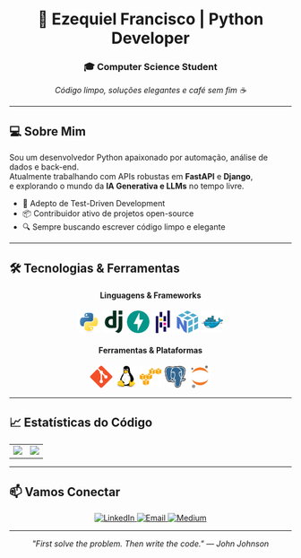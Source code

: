 <h1 align="center">🚀 Ezequiel Francisco | Python Developer</h1>
<h3 align="center">🎓 Computer Science Student</h3>
<p align="center"><em>Código limpo, soluções elegantes e café sem fim ☕</em></p>

---

## 💻 Sobre Mim

Sou um desenvolvedor Python apaixonado por automação, análise de dados e back-end.  
Atualmente trabalhando com APIs robustas em **FastAPI** e **Django**,  
e explorando o mundo da **IA Generativa e LLMs** no tempo livre.

- 🧪 Adepto de Test-Driven Development  
- 📦 Contribuidor ativo de projetos open-source  
- 🔍 Sempre buscando escrever código limpo e elegante

---

## 🛠️ Tecnologias & Ferramentas

<h4 align="center">Linguagens & Frameworks</h4>
<p align="center">
  <img src="https://raw.githubusercontent.com/devicons/devicon/master/icons/python/python-original.svg" height="40" />
  <img src="https://raw.githubusercontent.com/devicons/devicon/master/icons/django/django-plain.svg" height="40" />
  <img src="https://raw.githubusercontent.com/devicons/devicon/master/icons/fastapi/fastapi-original.svg" height="40" />
  <img src="https://raw.githubusercontent.com/devicons/devicon/master/icons/pandas/pandas-original.svg" height="40" />
  <img src="https://raw.githubusercontent.com/devicons/devicon/master/icons/numpy/numpy-original.svg" height="40" />
  <img src="https://raw.githubusercontent.com/devicons/devicon/master/icons/docker/docker-original.svg" height="40" />
</p>

<h4 align="center">Ferramentas & Plataformas</h4>
<p align="center">
  <img src="https://raw.githubusercontent.com/devicons/devicon/master/icons/git/git-original.svg" height="40" />
  <img src="https://raw.githubusercontent.com/devicons/devicon/master/icons/linux/linux-original.svg" height="40" />
  <img src="https://raw.githubusercontent.com/devicons/devicon/master/icons/amazonwebservices/amazonwebservices-original.svg" height="40" />
  <img src="https://raw.githubusercontent.com/devicons/devicon/master/icons/postgresql/postgresql-original.svg" height="40" />
  <img src="https://raw.githubusercontent.com/devicons/devicon/master/icons/jupyter/jupyter-original.svg" height="40" />
</p>

---

## 📈 Estatísticas do Código

<table>
  <tr>
    <td>
      <a href="https://github.com/R0CKST4R-02">
        <img src="https://github-readme-stats.vercel.app/api/top-langs/?username=R0CKST4R-02&layout=compact&langs_count=6&theme=dracula&hide=html,css" />
      </a>
    </td>
    <td>
      <a href="https://git.io/streak-stats">
        <img src="https://streak-stats.demolab.com?user=R0CKST4R-02&theme=dark&date_format=j%20M%5B%20Y%5D" />
      </a>
    </td>
  </tr>
</table>

---

## 📫 Vamos Conectar

<p align="center">
  <a href="https://www.linkedin.com/in/ezequiel-francisco-9b2a30326/" target="_blank" rel="noopener noreferrer">
    <img src="https://img.shields.io/badge/-LinkedIn-%230077B5?style=for-the-badge&logo=linkedin&logoColor=white" alt="LinkedIn">
  </a>
  <a href="mailto:ezequiel.p.a.francisco@gmail.com">
    <img src="https://img.shields.io/badge/-Email-%23333?style=for-the-badge&logo=protonmail&logoColor=white" alt="Email">
  </a>
  <a href="https://medium.com/@ezequiel.p.a.francisco" target="_blank" rel="noopener noreferrer">
    <img src="https://img.shields.io/badge/Medium-12100E?style=for-the-badge&logo=medium&logoColor=white" alt="Medium">
  </a>
</p>

---

<p align="center"><em>"First solve the problem. Then write the code." — John Johnson</em></p>
